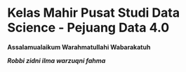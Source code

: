 # Kelas Mahir Pusat Studi Data Science - Pejuang Data 4.0
**Assalamualaikum Warahmatullahi Wabarakatuh**

***Robbi zidni ilma warzuqni fahma***

